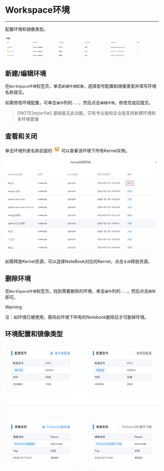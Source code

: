 # Workspace环境
---
配置环境和镜像类型。

![图 1](../images/new_enve.png)  


## 新建/编辑环境

在`WorkSpace环境`标签页，单击`新建环境配置`，选择型号配置和镜像类型并填写环境名称提交。

如需修改环境配置，可单击`操作`列的`...`，然后点击`编辑环境`，修改完成后提交。

> [!NOTE|style:flat]
> 基础版无此功能，只有专业版和企业版支持新建环境和多环境管理

## 查看和关闭

<p>单击环境列表名称前面的 <img src="../images/%E6%9F%A5%E7%9C%8Bicon.png"  style="display: inline-block;" /> 可以查看该环境下所有Kernel实例。</p>

![图 2](../images/shutkernel.png)  

如需释放Kernel资源，可以选择NoteBook对应的Kernel，点击`关闭`释放资源。

## 删除环境

在`WorkSpace环境`标签页，找到需要删除的环境，单击`操作`列的`...`，然后点击`删除`即可。

> [!Warning]
> 注：如环境已被使用，需将此环境下所有的Notebook删除后才可删掉环境。


## 环境配置和镜像类型

![图 3](../images/envtype.png)  
